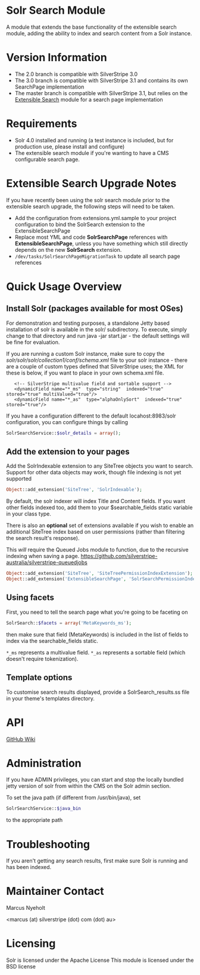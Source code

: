 # Solr Search Module

A module that extends the base functionality of the extensible search module, 
adding the ability to index and search content from a Solr instance.

# Version Information

* The 2.0 branch is compatible with SilverStripe 3.0
* The 3.0 branch is compatible with SilverStripe 3.1 and contains its own 
  SearchPage implementation
* The master branch is compatible with SilverStripe 3.1, but relies on the
  [Extensible Search](https://github.com/nglasl/silverstripe-extensible-search)
  module for a search page implementation

# Requirements

* Solr 4.0 installed and running (a test instance is included, but for 
  production use, please install and configure)
* The extensible search module if you're wanting to have a CMS configurable 
 search page. 

# Extensible Search Upgrade Notes

If you have recently been using the solr search module prior to the 
extensible search upgrade, the following steps will need to be taken.

* Add the configuration from extensions.yml.sample to your project 
  configuration to bind the SolrSearch extension to the ExtensibleSearchPage
* Replace most YML and code **SolrSearchPage** references with
  **ExtensibleSearchPage**, unless you have something which still directly 
  depends on the new **SolrSearch** extension.
* `/dev/tasks/SolrSearchPageMigrationTask` to update all search page references

# Quick Usage Overview

## Install Solr (packages available for most OSes)

For demonstration and testing purposes, a standalone Jetty based
installation of solr is available in the solr/ subdirectory. To execute,
simply change to that directory and run java -jar start.jar - the default
settings will be fine for evaluation.

If you are running a custom Solr instance, make sure to copy the
*solr/solr/solr/collection1/conf/schema.xml* file to your solr instance - 
there are a couple of custom types defined that SilverStripe uses; the XML 
for these is below, if you want to place in your own schema.xml file. 

```
   <!-- SilverStripe multivalue field and sortable support -->
   <dynamicField name="*_ms"  type="string"  indexed="true"  stored="true" multiValued="true"/>
   <dynamicField name="*_as"  type="alphaOnlySort"  indexed="true"  stored="true"/>
```

If you have a configuration different to the default locahost:8983/solr
configuration, you can configure things by calling

```php
SolrSearchService::$solr_details = array();
```

## Add the extension to your pages

Add the SolrIndexable extension to any SiteTree objects you want to search.
Support for other data objects may work, though file indexing is not yet
supported

```php
Object::add_extension('SiteTree', 'SolrIndexable');
```

By default, the solr indexer will index Title and Content fields. If you want
other fields indexed too, add them to your $searchable\_fields static
variable in your class type.

There is also an **optional** set of extensions available if you wish to enable 
an additional SiteTree index based on user permissions (rather than filtering 
the search result's response).

This *will* require the Queued Jobs module to function, due to the recursive 
indexing when saving a page. https://github.com/silverstripe-australia/silverstripe-queuedjobs

```php
Object::add_extension('SiteTree', 'SiteTreePermissionIndexExtension');
Object::add_extension('ExtensibleSearchPage', 'SolrSearchPermissionIndexExtension');
```

## Using facets

First, you need to tell the search page what you're going to be faceting on

```php
SolrSearch::$facets = array('MetaKeywords_ms');
```

then make sure that field (MetaKeywords) is included in the list of fields to
index via the searchable\_fields static.

`*_ms` represents a multivalue field.
`*_as` represents a sortable field (which doesn't require tokenization).

## Template options

To customise search results displayed, provide a SolrSearch\_results.ss
file in your theme's templates directory. 

# API

[GitHub Wiki](http://wiki.github.com/nyeholt/silverstripe-solr)

# Administration

If you have ADMIN privileges, you can start and stop the locally bundled
jetty version of solr from within the CMS on the Solr admin section.

To set the java path (if different from /usr/bin/java), set

```php
SolrSearchService::$java_bin
```

to the appropriate path

# Troubleshooting

If you aren't getting any search results, first make sure Solr is running and 
has been indexed.

# Maintainer Contact

Marcus Nyeholt

<marcus (at) silverstripe (dot) com (dot) au>

# Licensing

Solr is licensed under the Apache License
This module is licensed under the BSD license
